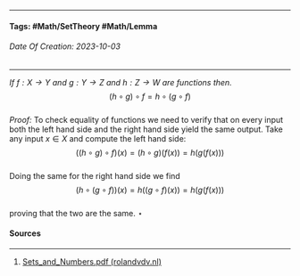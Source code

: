 __________________________________________________________________________
#### **Tags:** #Math/SetTheory #Math/Lemma
###### *Date Of Creation: 2023-10-03*
__________________________________________________________________________

*If $f: X \rightarrow Y$ and $g: Y \rightarrow Z$ and $h: Z \rightarrow W$ are functions then.* $$(h \circ g) \circ f = h \circ (g \circ f)$$  
*Proof:* To check equality of functions we need to verify that on every input both the left hand side and the right hand side yield the same output. Take any input $x \in X$ and compute the left hand side: $$((h \circ g) \circ f)(x) = (h \circ g)(f(x)) = h(g(f(x)))$$  
Doing the same for the right hand side we find $$(h \circ (g \circ f))(x) = h((g \circ f)(x)) = h(g(f(x)))$$  
proving that the two are the same. $\star$
#### Sources
__________________________________________________________________________
1. [Sets_and_Numbers.pdf (rolandvdv.nl)](https://www.rolandvdv.nl/Sets_and_Numbers.pdf)